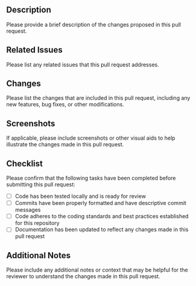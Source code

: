 ## Description

Please provide a brief description of the changes proposed in this pull request.

## Related Issues

Please list any related issues that this pull request addresses.

## Changes

Please list the changes that are included in this pull request, including any new features, bug fixes, or other modifications.

## Screenshots

If applicable, please include screenshots or other visual aids to help illustrate the changes made in this pull request.

## Checklist

Please confirm that the following tasks have been completed before submitting this pull request:

- [ ] Code has been tested locally and is ready for review
- [ ] Commits have been properly formatted and have descriptive commit messages
- [ ] Code adheres to the coding standards and best practices established for this repository
- [ ] Documentation has been updated to reflect any changes made in this pull request

## Additional Notes

Please include any additional notes or context that may be helpful for the reviewer to understand the changes made in this pull request.

